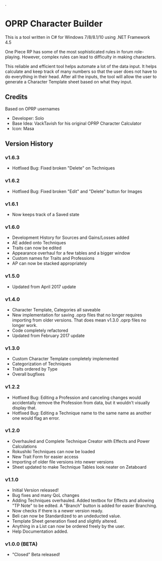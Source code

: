 .
# OPRP Character Builder

This is a tool written in C# for Windows 7/8/8.1/10 using .NET Framework 4.5

One Piece RP has some of the most sophisticated rules in forum role-playing. However, complex rules can lead to difficulty in making characters. 

This reliable and efficient tool helps automate a lot of the data input. It helps calculate and keep track of many numbers so that the user does not have to do everything in their head. After all the inputs, the tool will allow the user to generate a Character Template sheet based on what they input.

Credits
-------

Based on OPRP usernames

* Developer: Solo
* Base Idea: VackTavish for his original OPRP Character Calculator
* Icon: Masa

Version History
---------------
### v1.6.3
* Hotfixed Bug: Fixed broken "Delete" on Techniques

### v1.6.2
* Hotfixed Bug: Fixed broken "Edit" and "Delete" button for Images

### v1.6.1
* Now keeps track of a Saved state

### v1.6.0
* Development History for Sources and Gains/Losses added
* AE added onto Techniques
* Traits can now be edited
* Appearance overhaul for a few tables and a bigger window
* Custom names for Traits and Professions
* AP can now be stacked appropriately

### v1.5.0
* Updated from April 2017 update

### v1.4.0
* Character Template, Categories all saveable
* New implementation for saving .oprp files that no longer requires importing from older versions. That does mean v1.3.0 .oprp files no longer work.
* Code completely refactored
* Updated from February 2017 update

### v1.3.0

* Custom Character Template completely implemented
* Categorization of Techniques
* Traits ordered by Type
* Overall bugfixes

### v1.2.2

* Hotfixed Bug: Editing a Profession and canceling changes would accidentally remove the Profession from data, but it wouldn't visually display that.
* Hotfixed Bug: Editing a Technique name to the same name as another one would flag an error.

### v1.2.0

* Overhauled and Complete Technique Creator with Effects and Power Calculations
* Rokushiki Techniques can now be loaded
* New Trait Form for easier access
* Importing of older file versions into newer versions
* Sheet updated to make Technique Tables look neater on Zetaboard

### v1.1.0 

* Initial Version released! 
* Bug fixes and many QoL changes 
* Adding Techniques overhauled. Added textbox for Effects and allowing "TP Note" to be edited. A "Branch" button is added for easier Branching. 
* Now checks if there is a newer version ready. 
* Beli can now be Standardized to an undeducted value. 
* Template Sheet generation fixed and slightly altered. 
* Anything in a List can now be ordered freely by the user. 
* Help Documentation added. 

### v1.0.0 (BETA)

* "Closed" Beta released!